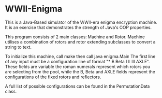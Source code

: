 WWII-Enigma
===========

This is a Java-Based simulator of the WWII-era enigma encryption machine. It is an exercise that demonstrates the
strength of Java's OOP properties.

This program consists of 2 main classes: Machine and Rotor. Machine utilises a combination of rotors and rotor
extending subclasses to convert a string to text. 

To initialize this machine, call make then call java enigma.Main
The first line of any input must be a configuration line of format "* B Beta I II III AXLE". These fields are variable
the roman numerals represent which rotors you are selecting from the pool, while the B, Beta and AXLE fields represent
the configurations of the fixed rotors and reflectors. 

A full list of possible configurations can be found in the PermutationData class.

